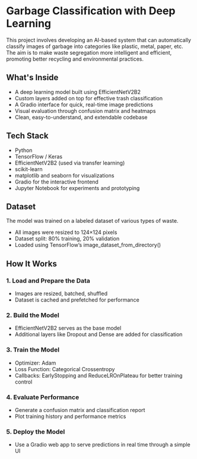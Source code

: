 # Garbage Classification with Deep Learning

This project involves developing an AI-based system that can automatically classify images of garbage into categories like plastic, metal, paper, etc. The aim is to make waste segregation more intelligent and efficient, promoting better recycling and environmental practices.

## What's Inside

- A deep learning model built using EfficientNetV2B2
- Custom layers added on top for effective trash classification
- A Gradio interface for quick, real-time image predictions
- Visual evaluation through confusion matrix and heatmaps
- Clean, easy-to-understand, and extendable codebase

## Tech Stack

- Python
- TensorFlow / Keras
- EfficientNetV2B2 (used via transfer learning)
- scikit-learn
- matplotlib and seaborn for visualizations
- Gradio for the interactive frontend
- Jupyter Notebook for experiments and prototyping

## Dataset

The model was trained on a labeled dataset of various types of waste.

- All images were resized to 124×124 pixels
- Dataset split: 80% training, 20% validation
- Loaded using TensorFlow’s image_dataset_from_directory()

## How It Works

### 1. Load and Prepare the Data
- Images are resized, batched, shuffled
- Dataset is cached and prefetched for performance

### 2. Build the Model
- EfficientNetV2B2 serves as the base model
- Additional layers like Dropout and Dense are added for classification

### 3. Train the Model
- Optimizer: Adam
- Loss Function: Categorical Crossentropy
- Callbacks: EarlyStopping and ReduceLROnPlateau for better training control

### 4. Evaluate Performance
- Generate a confusion matrix and classification report
- Plot training history and performance metrics

### 5. Deploy the Model
- Use a Gradio web app to serve predictions in real time through a simple UI
